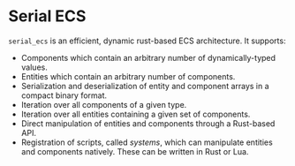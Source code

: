 # Serial ECS

`serial_ecs` is an efficient, dynamic rust-based ECS architecture. It supports:

- Components which contain an arbitrary number of dynamically-typed values.
- Entities which contain an arbitrary number of components.
- Serialization and deserialization of entity and component arrays in a compact binary format.
- Iteration over all components of a given type.
- Iteration over all entities containing a given set of components.
- Direct manipulation of entities and components through a Rust-based API.
- Registration of scripts, called *systems*, which can manipulate entities and components natively. These can be written in Rust or Lua.
